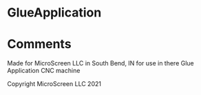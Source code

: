 # GlueApplication

# Comments
Made for MicroScreen LLC in South Bend, IN
for use in there Glue Application CNC machine

Copyright MicroScreen LLC 2021
